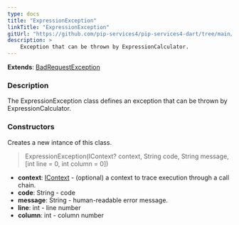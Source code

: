 ```yaml
---
type: docs
title: "ExpressionException"
linkTitle: "ExpressionException"
gitUrl: "https://github.com/pip-services4/pip-services4-dart/tree/main/pip-services4-expressions-dart"
description: > 
    Exception that can be thrown by ExpressionCalculator.
---
```


**Extends**: [BadRequestException](../../../commons/errors/bad_request_exception)

### Description

The ExpressionException class defines an exception that can be thrown by ExpressionCalculator.

### Constructors
Creates a new intance of this class.

> ExpressionException(IContext? context, String code, String message, [int line = 0, int column = 0])

- **context**: [IContext](../../../components/context/icontext) - (optional) a context to trace execution through a call chain.
- **code**: String - code
- **message**: String - human-readable error message.
- **line**: int - line number
- **column**: int - column number
